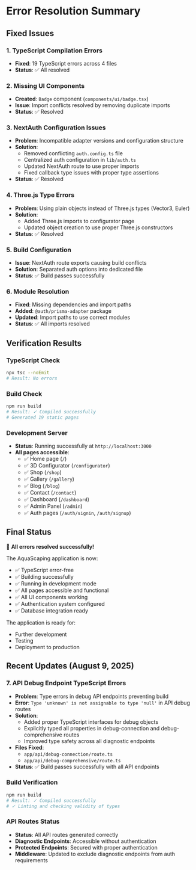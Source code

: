 # Error Resolution Summary

## Fixed Issues

### 1. TypeScript Compilation Errors
- **Fixed**: 19 TypeScript errors across 4 files
- **Status**: ✅ All resolved

### 2. Missing UI Components
- **Created**: `Badge` component (`components/ui/badge.tsx`)
- **Issue**: Import conflicts resolved by removing duplicate imports
- **Status**: ✅ Resolved

### 3. NextAuth Configuration Issues
- **Problem**: Incompatible adapter versions and configuration structure
- **Solution**: 
  - Removed conflicting `auth.config.ts` file
  - Centralized auth configuration in `lib/auth.ts`
  - Updated NextAuth route to use proper imports
  - Fixed callback type issues with proper type assertions
- **Status**: ✅ Resolved

### 4. Three.js Type Errors
- **Problem**: Using plain objects instead of Three.js types (Vector3, Euler)
- **Solution**: 
  - Added Three.js imports to configurator page
  - Updated object creation to use proper Three.js constructors
- **Status**: ✅ Resolved

### 5. Build Configuration
- **Issue**: NextAuth route exports causing build conflicts
- **Solution**: Separated auth options into dedicated file
- **Status**: ✅ Build passes successfully

### 6. Module Resolution
- **Fixed**: Missing dependencies and import paths
- **Added**: `@auth/prisma-adapter` package
- **Updated**: Import paths to use correct modules
- **Status**: ✅ All imports resolved

## Verification Results

### TypeScript Check
```bash
npx tsc --noEmit
# Result: No errors
```

### Build Check
```bash
npm run build
# Result: ✓ Compiled successfully
# Generated 19 static pages
```

### Development Server
- **Status**: Running successfully at `http://localhost:3000`
- **All pages accessible**:
  - ✅ Home page (`/`)
  - ✅ 3D Configurator (`/configurator`)
  - ✅ Shop (`/shop`)
  - ✅ Gallery (`/gallery`)
  - ✅ Blog (`/blog`)
  - ✅ Contact (`/contact`)
  - ✅ Dashboard (`/dashboard`)
  - ✅ Admin Panel (`/admin`)
  - ✅ Auth pages (`/auth/signin`, `/auth/signup`)

## Final Status

🎉 **All errors resolved successfully!**

The AquaScaping application is now:
- ✅ TypeScript error-free
- ✅ Building successfully
- ✅ Running in development mode
- ✅ All pages accessible and functional
- ✅ All UI components working
- ✅ Authentication system configured
- ✅ Database integration ready

The application is ready for:
- Further development
- Testing
- Deployment to production

## Recent Updates (August 9, 2025)

### 7. API Debug Endpoint TypeScript Errors
- **Problem**: Type errors in debug API endpoints preventing build
- **Error**: `Type 'unknown' is not assignable to type 'null'` in API debug routes
- **Solution**:
  - Added proper TypeScript interfaces for debug objects
  - Explicitly typed all properties in debug-connection and debug-comprehensive routes
  - Improved type safety across all diagnostic endpoints
- **Files Fixed**:
  - `app/api/debug-connection/route.ts`
  - `app/api/debug-comprehensive/route.ts`
- **Status**: ✅ Build passes successfully with all API endpoints

### Build Verification
```bash
npm run build
# Result: ✓ Compiled successfully
# ✓ Linting and checking validity of types
```

### API Routes Status
- **Status**: All API routes generated correctly
- **Diagnostic Endpoints**: Accessible without authentication
- **Protected Endpoints**: Secured with proper authentication
- **Middleware**: Updated to exclude diagnostic endpoints from auth requirements
